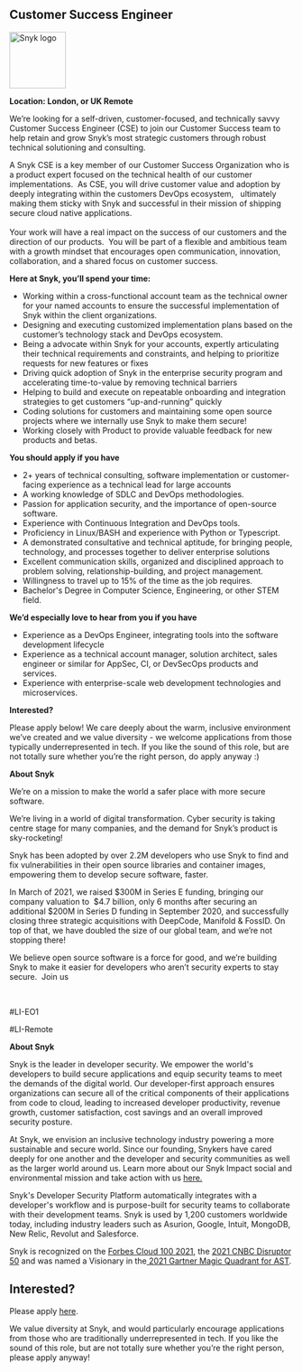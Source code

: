 Customer Success Engineer 
---

<img src="https://res.cloudinary.com/snyk/image/upload/v1537345894/press-kit/brand/logo-black.png" width="100" alt="Snyk logo" />

<p><strong>Location: London, or UK Remote</strong></p>
<p><span style="font-weight: 400;">We’re looking for a self-driven, customer-focused, and technically savvy Customer Success Engineer (CSE) to join our Customer Success team to help retain and grow Snyk’s most strategic customers through robust technical solutioning and consulting.</span></p>
<p><span style="font-weight: 400;">A Snyk CSE is a key member of our Customer Success Organization who is a product expert focused on the technical health of our customer implementations.&nbsp; As CSE, you will drive customer value and adoption by deeply integrating within the customers DevOps ecosystem, &nbsp; ultimately making them sticky with Snyk and successful in their mission of shipping secure cloud native applications.</span><span style="font-weight: 400;"><br></span><span style="font-weight: 400;"><br></span><span style="font-weight: 400;">Your work will have a real impact on the success of our customers and the direction of our products.&nbsp; You will be part of a flexible and ambitious team with a growth mindset that encourages open communication, innovation, collaboration, and a shared focus on customer success.&nbsp;&nbsp;</span></p>
<p><strong>Here at Snyk, you’ll spend your time:</strong></p>
<ul>
<li style="font-weight: 400;"><span style="font-weight: 400;">Working within a cross-functional account team as the technical owner</span> <span style="font-weight: 400;">for your named accounts to ensure the successful implementation of Snyk within the client organizations.</span></li>
<li style="font-weight: 400;"><span style="font-weight: 400;">Designing and executing customized implementation plans based on the customer’s technology stack and DevOps ecosystem.</span></li>
<li style="font-weight: 400;"><span style="font-weight: 400;">Being a advocate within Snyk for your accounts, expertly articulating their technical requirements and constraints, and helping to prioritize requests for new features or fixes</span></li>
<li style="font-weight: 400;"><span style="font-weight: 400;">Driving quick adoption of Snyk in the enterprise security program and accelerating time-to-value by removing technical barriers</span></li>
<li style="font-weight: 400;"><span style="font-weight: 400;">Helping to build and execute on repeatable onboarding and integration strategies to get customers “up-and-running” quickly</span></li>
<li style="font-weight: 400;"><span style="font-weight: 400;">Coding solutions for customers and maintaining some open source projects where we internally use Snyk to make them secure!</span></li>
<li style="font-weight: 400;"><span style="font-weight: 400;">Working closely with Product to provide valuable feedback for new products and betas.</span></li>
</ul>
<p><strong>You should apply if you have</strong></p>
<ul>
<li><span style="font-weight: 400;">2+ years of technical consulting, software implementation or customer-facing experience as a technical lead for large accounts</span></li>
<li><span style="font-weight: 400;">A working knowledge of SDLC and DevOps methodologies.</span></li>
<li><span style="font-weight: 400;">Passion for application security, and the importance of open-source software.</span></li>
<li><span style="font-weight: 400;">Experience with Continuous Integration and DevOps tools.</span></li>
<li><span style="font-weight: 400;">Proficiency in Linux/BASH and experience with Python or Typescript.</span></li>
<li><span style="font-weight: 400;">A demonstrated consultative and technical aptitude, for bringing people, technology, and processes together to deliver enterprise solutions&nbsp;</span></li>
<li><span style="font-weight: 400;">Excellent communication skills, organized and disciplined approach to problem solving, relationship-building, and project management.&nbsp;</span></li>
<li><span style="font-weight: 400;">Willingness to travel up to 15% of the time as the job requires.</span></li>
<li><span style="font-weight: 400;">Bachelor's Degree in Computer Science, Engineering, or other STEM field.</span></li>
</ul>
<p><strong>We’d especially love to hear from you if you have</strong></p>
<ul>
<li style="font-weight: 400;"><span style="font-weight: 400;">Experience as a DevOps Engineer, integrating tools into the software development lifecycle</span></li>
<li style="font-weight: 400;"><span style="font-weight: 400;">Experience as a technical account manager, solution architect, sales engineer or similar for AppSec, CI, or DevSecOps products and services.</span></li>
<li style="font-weight: 400;"><span style="font-weight: 400;">Experience with enterprise-scale web development technologies and microservices.</span></li>
</ul>
<p><strong>Interested?</strong></p>
<p><span style="font-weight: 400;">Please apply below! We care deeply about the warm, inclusive environment we’ve created and we value diversity - we welcome applications from those typically underrepresented in tech. If you like the sound of this role, but are not totally sure whether you’re the right person, do apply anyway :)</span></p>
<p><strong>About Snyk</strong></p>
<p><span style="font-weight: 400;">We’re on a mission to make the world a safer place with more secure software.</span></p>
<p><span style="font-weight: 400;">We’re living in a world of digital transformation. Cyber security is taking centre stage for many companies, and the demand for Snyk’s product is sky-rocketing!&nbsp;&nbsp;</span></p>
<p><span style="font-weight: 400;">Snyk has been adopted by over 2.2M developers who use Snyk to find and fix vulnerabilities in their open source libraries and container images, empowering them to develop secure software, faster.</span></p>
<p><span style="font-weight: 400;">In March of 2021, we raised $300M in Series E funding, bringing our company valuation to&nbsp; $4.7 billion, only 6 months after securing an additional $200M in Series D funding in September 2020, and successfully closing three strategic acquisitions with DeepCode, Manifold &amp; FossID. On top of that, we have doubled the size of our global team, and we’re not stopping there!&nbsp;&nbsp;</span></p>
<p><span style="font-weight: 400;">We believe open source software is a force for good, and we’re building Snyk to make it easier for developers who aren’t security experts to stay secure.&nbsp; Join us</span></p>
<p>&nbsp;</p>
<p><span style="font-weight: 400;">#LI-EO1 </span></p>
<p><span style="font-weight: 400;">#LI-Remote</span></p><div class="content-conclusion"><p><strong>About Snyk</strong></p>
<p><span style="font-weight: 400;">Snyk is the leader in developer security. We empower the world's developers to build secure applications and equip security teams to meet the demands of the digital world. Our developer-first approach ensures organizations can secure all of the critical components of their applications from code to cloud, leading to increased developer productivity, revenue growth, customer satisfaction, cost savings and an overall improved security posture.&nbsp;</span></p>
<p><span style="font-weight: 400;">At Snyk, we envision an inclusive technology industry powering a more sustainable and secure world.</span> <span style="font-weight: 400;">Since our founding, Snykers have cared deeply for one another and the developer and security communities as well as the larger world around us. Learn more about our Snyk Impact social and environmental mission and take action with us </span><a href="https://snyk.io/about/snyk-impact/"><span style="font-weight: 400;">here.</span></a></p>
<p><span style="font-weight: 400;">Snyk's Developer Security Platform automatically integrates with a developer's workflow and is purpose-built for security teams to collaborate with their development teams. Snyk is used by 1,200 customers worldwide today, including industry leaders such as Asurion, Google, Intuit, MongoDB, New Relic, Revolut and Salesforce.</span></p>
<p><span style="font-weight: 400;">Snyk is recognized on the </span><a href="https://www.forbes.com/cloud100/#6f24b5ba5f94"><span style="font-weight: 400;">Forbes Cloud 100 2021</span></a><span style="font-weight: 400;">, the </span><a href="https://www.cnbc.com/2021/05/25/these-are-the-2021-cnbc-disruptor-50-companies.html"><span style="font-weight: 400;">2021 CNBC Disruptor 50</span></a><span style="font-weight: 400;"> and was named a Visionary in the</span><a href="https://snyk.io/blog/snyk-visionary-2021-gartner-magic-quadrant-for-ast/"><span style="font-weight: 400;"> 2021 Gartner Magic Quadrant for AST</span></a><span style="font-weight: 400;">.</span></p></div>

Interested?
---

Please apply [here](https://boards.greenhouse.io/snyk/jobs/5822583002#app).

We value diversity at Snyk, and would particularly encourage applications from those who are traditionally underrepresented in tech.
If you like the sound of this role, but are not totally sure whether you’re the right person, please apply anyway!
